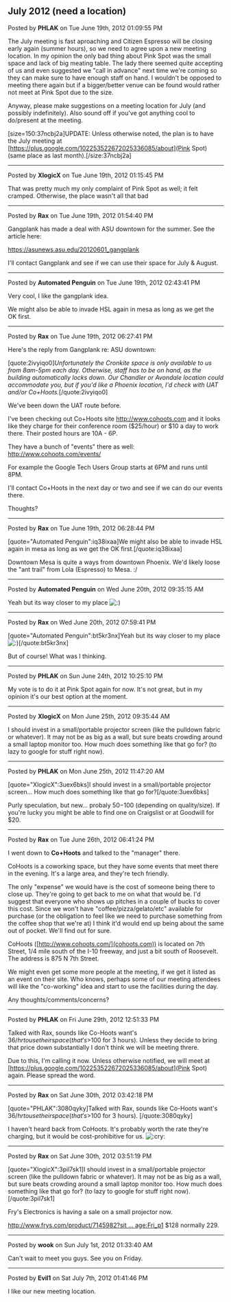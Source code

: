 ## July 2012 (need a location)
Posted by **PHLAK** on Tue June 19th, 2012 01:09:55 PM

The July meeting is fast aproaching and Citizen Espresso will be closing early again (summer hours), so we need to agree upon a new meeting location.  In my opinion the only bad thing about Pink Spot was the small space and lack of big meating table.  The lady there seemed quite accepting of us and even suggested we "call in advance" next time we're coming so they can make sure to have enough staff on hand.  I wouldn't be opposed to meeting there again but if a bigger/better venue can be found would rather not meet at Pink Spot due to the size.

Anyway, please make suggestions on a meeting location for July (and possibly indefinitely). Also sound off if you've got anything cool to do/present at the meeting.

[size=150:37ncbj2a]UPDATE: Unless otherwise noted, the plan is to have the July meeting at [https://plus.google.com/102253522672025336085/about](Pink Spot) (same place as last month).[/size:37ncbj2a]

--------------------------------------------------------------------------------

Posted by **XlogicX** on Tue June 19th, 2012 01:15:45 PM

That was pretty much my only complaint of Pink Spot as well; it felt cramped. Otherwise, the place wasn't all that bad

--------------------------------------------------------------------------------

Posted by **Rax** on Tue June 19th, 2012 01:54:40 PM

Gangplank has made a deal with ASU downtown for the summer. See the article here:

<!-- m --><a class="postlink" href="https://asunews.asu.edu/20120601_gangplank">https://asunews.asu.edu/20120601_gangplank</a><!-- m -->

I'll contact Gangplank and see if we can use their space for July  &amp;  August.

--------------------------------------------------------------------------------

Posted by **Automated Penguin** on Tue June 19th, 2012 02:43:41 PM

Very cool, I like the gangplank idea.

We might also be able to invade HSL again in mesa as long as we get the OK first.

--------------------------------------------------------------------------------

Posted by **Rax** on Tue June 19th, 2012 06:27:41 PM

Here's the reply from Gangplank re: ASU downtown:


[quote:2ivyiqo0]_Unfortunately the Cronkite space is only available to us from 8am-5pm each day. Otherwise, staff has to be on hand, as the building automatically locks down. Our Chandler or Avondale location could accommodate you, but if you'd like a Phoenix location, I'd check with UAT and/or Co+Hoots._[/quote:2ivyiqo0]

We've been down the UAT route before.

I've been checking out Co+Hoots site <!-- m --><a class="postlink" href="http://www.cohoots.com">http://www.cohoots.com</a><!-- m --> and it looks like they charge for their conference room ($25/hour) or $10 a day to work there. Their posted hours are 10A - 6P. 

They have a bunch of "events" there as well: <!-- m --><a class="postlink" href="http://www.cohoots.com/events/">http://www.cohoots.com/events/</a><!-- m -->   

For example the Google Tech Users Group starts at 6PM and runs until 8PM.  

I'll contact Co+Hoots in the next day or two and see if we can do our events there.

Thoughts?

--------------------------------------------------------------------------------

Posted by **Rax** on Tue June 19th, 2012 06:28:44 PM

[quote="Automated Penguin":iq38ixaa]We might also be able to invade HSL again in mesa as long as we get the OK first.[/quote:iq38ixaa]

Downtown Mesa is quite a ways from downtown Phoenix. We'd likely loose the "ant trail" from Lola (Espresso) to Mesa. :/

--------------------------------------------------------------------------------

Posted by **Automated Penguin** on Wed June 20th, 2012 09:35:15 AM

Yeah but its way closer to my place  <!-- s:) --><img src="{SMILIES_PATH}/icon_e_smile.gif" alt=":)" title="Smile" /><!-- s:) -->

--------------------------------------------------------------------------------

Posted by **Rax** on Wed June 20th, 2012 07:59:41 PM

[quote="Automated Penguin":bt5kr3nx]Yeah but its way closer to my place  <!-- s:) --><img src="{SMILIES_PATH}/icon_e_smile.gif" alt=":)" title="Smile" /><!-- s:) -->[/quote:bt5kr3nx]

But of course!  What was I thinking.

--------------------------------------------------------------------------------

Posted by **PHLAK** on Sun June 24th, 2012 10:25:10 PM

My vote is to do it at Pink Spot again for now.  It's not great, but in my opinion it's our best option at the moment.

--------------------------------------------------------------------------------

Posted by **XlogicX** on Mon June 25th, 2012 09:35:44 AM

I should invest in a small/portable projector screen (like the pulldown fabric or whatever). It may not be as big as a wall, but sure beats crowding around a small laptop monitor too. How much does something like that go for? (to lazy to google for stuff right now).

--------------------------------------------------------------------------------

Posted by **PHLAK** on Mon June 25th, 2012 11:47:20 AM

[quote="XlogicX":3uex6bks]I should invest in a small/portable projector screen... How much does something like that go for?[/quote:3uex6bks]

Purly speculation, but new... probaly $50-$100 (depending on quality/size).  If you're lucky you might be able to find one on Craigslist or at Goodwill for $20.

--------------------------------------------------------------------------------

Posted by **Rax** on Tue June 26th, 2012 06:41:24 PM

I went down to **Co+Hoots** and talked to the "manager" there.

CoHoots is a coworking space, but they have some events that meet there in the evening. It's a large area, and they're tech friendly.

The only "expense" we would have is the cost of someone being there to close up. They're going to get back to me on what that would be.  I'd suggest that everyone who shows up pitches in a couple of bucks to cover this cost. Since we won't have "coffee/pizza/gelato/etc" available for purchase (or the obligation to feel like we need to purchase something from the coffee shop that we're at) I think it'd would end up being about the same out of pocket. We'll find out for sure.

CoHoots  ([http://www.cohoots.com/](cohoots.com)) is located on 7th Street, 1/4 mile south of the I-10 freeway, and just a bit south of Roosevelt.  The address is 875 N 7th Street.

We might even get some more people at the meeting, if we get it listed as an event on their site. Who knows, perhaps some of our meeting attendees will like the "co-working" idea and start to use the facilities during the day.

Any thoughts/comments/concerns?

--------------------------------------------------------------------------------

Posted by **PHLAK** on Fri June 29th, 2012 12:51:33 PM

Talked with Rax, sounds like Co-Hoots want's $36/hr to use their space (that's >$100 for 3 hours).  Unless they decide to bring that price down substantially I don't think we will be meeting threre.

Due to this, I'm calling it now.  Unless otherwise notified, we will meet at [https://plus.google.com/102253522672025336085/about](Pink Spot) again.  Please spread the word.

--------------------------------------------------------------------------------

Posted by **Rax** on Sat June 30th, 2012 03:42:18 PM

[quote="PHLAK":3080qyky]Talked with Rax, sounds like Co-Hoots want's $36/hr to use their space (that's >$100 for 3 hours). [/quote:3080qyky]

I haven't heard back from CoHoots. It's probably worth the rate they're charging, but it would be cost-prohibitive for us.   <!-- s:cry: --><img src="{SMILIES_PATH}/icon_cry.gif" alt=":cry:" title="Crying or Very Sad" /><!-- s:cry: -->

--------------------------------------------------------------------------------

Posted by **Rax** on Sat June 30th, 2012 03:51:19 PM

[quote="XlogicX":3pil7sk1]I should invest in a small/portable projector screen (like the pulldown fabric or whatever). It may not be as big as a wall, but sure beats crowding around a small laptop monitor too. How much does something like that go for? (to lazy to google for stuff right now).[/quote:3pil7sk1]

Fry's Electronics is having a sale on a small projector now.

<!-- m --><a class="postlink" href="http://www.frys.com/product/7145982?site=sa:adpages%20page:Fri_p1">http://www.frys.com/product/7145982?sit ... age:Fri_p1</a><!-- m -->  $128 normally 229.

--------------------------------------------------------------------------------

Posted by **wook** on Sun July 1st, 2012 01:33:40 AM

Can't wait to meet you guys. See you on Friday.

--------------------------------------------------------------------------------

Posted by **Evil1** on Sat July 7th, 2012 01:41:46 PM

I like our new meeting location.
